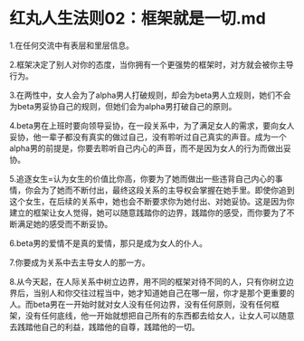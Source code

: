 # 红丸人生法则02：框架就是一切.md
1.在任何交流中有表层和里层信息。  

2.框架决定了别人对你的态度，当你拥有一个更强势的框架时，对方就会被你主导行为。  

3.在两性中，女人会为了alpha男人打破规则，却会为beta男人立规则，她们不会为beta男妥协自己的规则，但她们会为alpha男打破自己的原则。   

4.beta男在上班时要向领导妥协，在一段关系中，为了满足女人的需求，要向女人妥协，他一辈子都没有真实的做过自己，没有聆听过自己真实的声音。成为一个alpha男的前提是，你要去聆听自己内心的声音，而不是因为女人的行为而做出妥协。   

5.追逐女生=认为女生的价值比你高，你要为了她而做出一些违背自己内心的事情，你会为了她而不断付出，最终这段关系的主导权会掌握在她手里。即使你追到这个女生，在后续的关系中，她也会不断要求你为她付出、对她妥协。这是因为你建立的框架让女人觉得，她可以随意践踏你的边界，践踏你的感受，而你要为了不断满足她的感受而不断妥协。

6.beta男的爱情不是真的爱情，那只是成为女人的仆人。   

7.你要成为关系中去主导女人的那一方。   

8.从今天起，在人际关系中树立边界，用不同的框架对待不同的人，只有你树立边界后，当别人和你交往过程当中，她才知道她自己在哪一层，你才是那个更重要的人。而beta男在一开始时就对女人没有任何边界，没有任何原则，没有任何框架，没有任何底线，他一开始就想把自己所有的东西都去给女人，让女人可以随意去践踏他自己的利益，践踏他的自尊，践踏他的一切。
